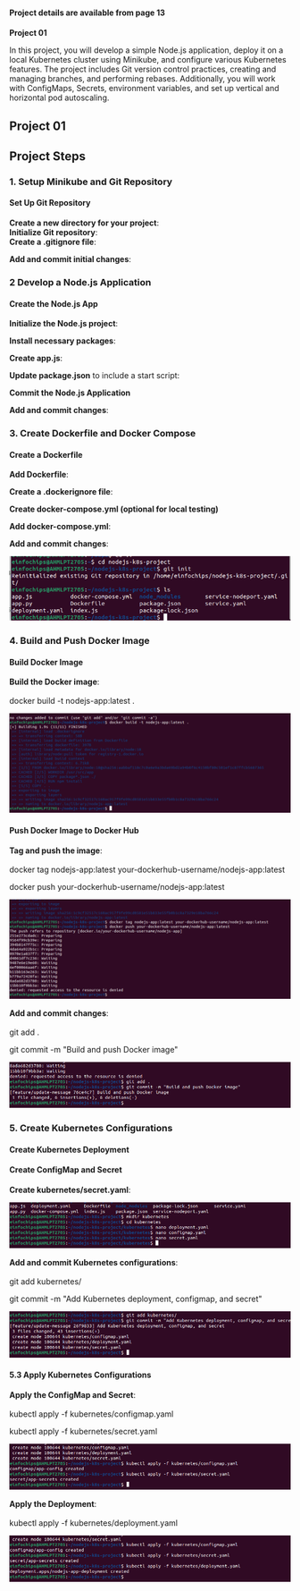 #### **Project details are available from page 13**

#### 

**Project 01**

In this project, you will develop a simple Node.js application, deploy
it on a local Kubernetes cluster using Minikube, and configure various
Kubernetes features. The project includes Git version control practices,
creating and managing branches, and performing rebases. Additionally,
you will work with ConfigMaps, Secrets, environment variables, and set
up vertical and horizontal pod autoscaling.

**Project 01**
--------------

**Project Steps**
-----------------

### **1. Setup Minikube and Git Repository**

#### **Set Up Git Repository**

 **Create a new directory for your project**:\
 **Initialize Git repository**:\
 **Create a .gitignore file**:

 **Add and commit initial changes**:

### **2 Develop a Node.js Application**

#### **Create the Node.js App**

 **Initialize the Node.js project**:

 **Install necessary packages**:

 **Create app.js**:

 **Update package.json** to include a start script:

 **Commit the Node.js Application**

**Add and commit changes**:

### **3. Create Dockerfile and Docker Compose**

#### **Create a Dockerfile**

 **Add Dockerfile**:

 **Create a .dockerignore file**:

**Create docker-compose.yml (optional for local testing)**

 **Add docker-compose.yml**:

 **Add and commit changes**:

![](.//media/image1.png)

### **4. Build and Push Docker Image**

#### **Build Docker Image**

 **Build the Docker image**:\
 \
 docker build -t nodejs-app:latest .

![](.//media/image2.png)

####  **Push Docker Image to Docker Hub**

**Tag and push the image**:\
\
docker tag nodejs-app:latest your-dockerhub-username/nodejs-app:latest

docker push your-dockerhub-username/nodejs-app:latest

![](.//media/image3.png)

 **Add and commit changes**:\
 \
 git add .

 git commit -m \"Build and push Docker image\"

![](.//media/image4.png)
### **5. Create Kubernetes Configurations**

####  **Create Kubernetes Deployment**

####  **Create ConfigMap and Secret**

**Create kubernetes/secret.yaml**:

![](.//media/image5.png)

**Add and commit Kubernetes configurations**:\
\
git add kubernetes/

git commit -m \"Add Kubernetes deployment, configmap, and secret\"

![](.//media/image6.png)

#### **5.3 Apply Kubernetes Configurations**

**Apply the ConfigMap and Secret**:\
\
kubectl apply -f kubernetes/configmap.yaml

kubectl apply -f kubernetes/secret.yaml

![](.//media/image7.png)

**Apply the Deployment**:\
\
kubectl apply -f kubernetes/deployment.yaml

![](.//media/image8.png)
### 
